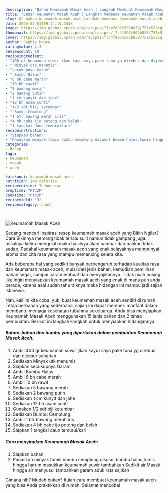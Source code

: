 ```yaml
---
description: "Bahan Keumamah Masak Aceh | Langkah Membuat Keumamah Masak Aceh Yang Sedap"
title: "Bahan Keumamah Masak Aceh | Langkah Membuat Keumamah Masak Aceh Yang Sedap"
slug: 62-bahan-keumamah-masak-aceh-langkah-membuat-keumamah-masak-aceh-yang-sedap
date: 2020-07-01T09:44:14.345Z
image: https://img-global.cpcdn.com/recipes/f7c4f897c502b838/751x532cq70/keumamah-masak-aceh-foto-resep-utama.jpg
thumbnail: https://img-global.cpcdn.com/recipes/f7c4f897c502b838/751x532cq70/keumamah-masak-aceh-foto-resep-utama.jpg
cover: https://img-global.cpcdn.com/recipes/f7c4f897c502b838/751x532cq70/keumamah-masak-aceh-foto-resep-utama.jpg
author: Sophie Moore
ratingvalue: 4.3
reviewcount: 10
recipeingredient:
- "400 gr keumaman suwir ikan kayu saya pake tuna yg direbus dan dijemur seharian"
- " Minyak utk menumis"
- "secukupnya Garam"
- " Bumbu Halus"
- "6 bh cabe merah"
- "10 bh rawit"
- "5 bawang merah"
- "2 bawang putih"
- "1 cm kunyit dan jahe"
- "12 bh asam sunti"
- "1/2 sdt biji ketumbar"
- " Bumbu Cemplung"
- "1 btr bawang merah iris"
- "4 bh cabe ijo potong dan belah"
- "1 tangkai daun temuruikari"
recipeinstructions:
- "Siapkan bahan"
- "Panaskan minyak tumis bumbu cemplung disusul bumbu halus,tumis hingga harum masukkan keumamah suwir tambahkan Sedikit air.Masak hingga air menyusul tambahkan garam aduk rata sajikan"
categories:
- Resep
tags:
- keumamah
- masak
- aceh

katakunci: keumamah masak aceh 
nutrition: 149 calories
recipecuisine: Indonesian
preptime: "PT32M"
cooktime: "PT42M"
recipeyield: "3"
recipecategory: Lunch

---
```



![Keumamah Masak Aceh](https://img-global.cpcdn.com/recipes/f7c4f897c502b838/751x532cq70/keumamah-masak-aceh-foto-resep-utama.jpg)

Sedang mencari inspirasi resep keumamah masak aceh yang Bikin Ngiler? Cara Bikinnya memang tidak terlalu sulit namun tidak gampang juga. misalnya keliru mengolah maka hasilnya akan hambar dan bahkan tidak sedap. Padahal keumamah masak aceh yang enak selayaknya mempunyai aroma dan cita rasa yang mampu memancing selera kita.

Ada beberapa hal yang sedikit banyak berpengaruh terhadap kualitas rasa dari keumamah masak aceh, mulai dari jenis bahan, kemudian pemilihan bahan segar, sampai cara membuat dan menyajikannya. Tidak usah pusing jika ingin menyiapkan keumamah masak aceh yang enak di mana pun anda berada, karena asal sudah tahu triknya maka hidangan ini mampu jadi sajian istimewa.




Nah, kali ini kita coba, yuk, buat keumamah masak aceh sendiri di rumah. Tetap berbahan yang sederhana, sajian ini dapat memberi manfaat dalam membantu menjaga kesehatan tubuhmu sekeluarga. Anda bisa menyiapkan Keumamah Masak Aceh menggunakan 15 jenis bahan dan 2 tahap pembuatan. Berikut ini langkah-langkah untuk menyiapkan hidangannya.

<!--inarticleads1-->

##### Bahan-bahan dan bumbu yang diperlukan dalam pembuatan Keumamah Masak Aceh:

1. Ambil 400 gr keumaman suwir (ikan kayu) saya pake tuna yg direbus dan dijemur seharian
1. Sediakan  Minyak utk menumis
1. Siapkan secukupnya Garam
1. Ambil  Bumbu Halus
1. Ambil 6 bh cabe merah
1. Ambil 10 bh rawit
1. Sediakan 5 bawang merah
1. Sediakan 2 bawang putih
1. Sediakan 1 cm kunyit dan jahe
1. Sediakan 12 bh asam sunti
1. Gunakan 1/2 sdt biji ketumbar
1. Sediakan  Bumbu Cemplung
1. Ambil 1 btr bawang merah iris
1. Sediakan 4 bh cabe ijo potong dan belah
1. Siapkan 1 tangkai daun temurui/kari




<!--inarticleads2-->

##### Cara menyiapkan Keumamah Masak Aceh:

1. Siapkan bahan
1. Panaskan minyak tumis bumbu cemplung disusul bumbu halus,tumis hingga harum masukkan keumamah suwir tambahkan Sedikit air.Masak hingga air menyusul tambahkan garam aduk rata sajikan




Gimana nih? Mudah bukan? Itulah cara membuat keumamah masak aceh yang bisa Anda praktikkan di rumah. Selamat mencoba!
